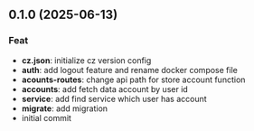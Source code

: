 ## 0.1.0 (2025-06-13)

### Feat

- **cz.json**: initialize cz version config
- **auth**: add logout feature and rename docker compose file
- **acounts-routes**: change api path for store account function
- **accounts**: add fetch data account by user id
- **service**: add find service which user has account
- **migrate**: add migration
- initial commit
